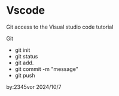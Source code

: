 # Vscode
Git access to the Visual studio code tutorial

 Git
- git init
- git status
- git add.
- git commit -m "message"
- git push

by:2345vor
2024/10/7
